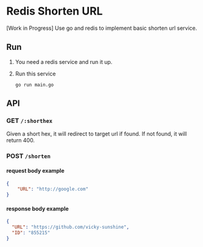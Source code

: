 # Redis Shorten URL

[Work in Progress]
Use go and redis to implement basic shorten url service.

## Run

1. You need a redis service and run it up.

2. Run this service

    ```shell
    go run main.go
    ```

## API

### GET `/:shorthex`

Given a short hex, it will redirect to target url if found.
If not found, it will return 400.

### POST `/shorten`

#### request body example

```json
{
    "URL": "http://google.com"
}
```

#### response body example

```json
{
  "URL": "https://github.com/vicky-sunshine",
  "ID": "855215"
}
```
